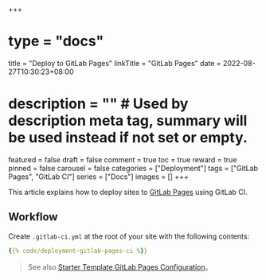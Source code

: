 +++
# type = "docs"
title = "Deploy to GitLab Pages"
linkTitle = "GitLab Pages"
date = 2022-08-27T10:30:23+08:00
# description = "" # Used by description meta tag, summary will be used instead if not set or empty.
featured = false
draft = false
comment = true
toc = true
reward = true
pinned = false
carousel = false
categories = ["Deployment"]
tags = ["GitLab Pages", "GitLab CI"]
series = ["Docs"]
images = []
+++

This article explains how to deploy sites to [GitLab Pages](https://docs.gitlab.com/ee/user/project/pages/) using GitLab CI.

<!--more-->

## Workflow

Create `.gitlab-ci.yml` at the root of your site with the following contents:

```yaml
{{% code/deployment-gitlab-pages-ci %}}
```

> See also [Starter Template GitLab Pages Configuration](https://github.com/razonyang/hugo-theme-bootstrap-skeleton/blob/main/.gitlab-ci.yml)。
